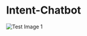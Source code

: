 # Intent-Chatbot


![Test Image 1](https://github.com/mukul1em/Intent-Chatbot/blob/master/Capture.PNG)
